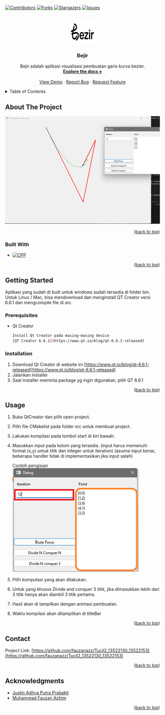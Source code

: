 <a name="readme-top"></a>




[![Contributors][contributors-shield]][contributors-url]
[![Forks][forks-shield]][forks-url]
[![Stargazers][stars-shield]][stars-url]
[![Issues][issues-shield]][issues-url]



<!-- PROJECT LOGO -->
<br />
<div align="center">
  <a href="https://github.com/fauzanazz/Tucil2_13522130_13522153">
    <img src="img/Bezir logo.png" alt="Logo" width="80" height="80">
  </a>

<h3 align="center">Bejir</h3>

  <p align="center">
    Bejir adalah aplikasi visualisasi pembuatan garis kurva bezier.
    <br />
    <a href="https://github.com/fauzanazz/Tucil2_13522130_13522153"><strong>Explore the docs »</strong></a>
    <br />
    <br />
    <a href="https://github.com/fauzanazz/Tucil2_13522130_13522153">View Demo</a>
    ·
    <a href="https://github.com/fauzanazz/Tucil2_13522130_13522153/issues">Report Bug</a>
    ·
    <a href="https://github.com/fauzanazz/Tucil2_13522130_13522153/issues">Request Feature</a>
  </p>
</div>



<!-- TABLE OF CONTENTS -->
<details>
  <summary>Table of Contents</summary>
  <ol>
    <li>
      <a href="#about-the-project">About The Project</a>
      <ul>
        <li><a href="#built-with">Built With</a></li>
      </ul>
    </li>
    <li>
      <a href="#getting-started">Getting Started</a>
      <ul>
        <li><a href="#prerequisites">Prerequisites</a></li>
        <li><a href="#installation">Installation</a></li>
      </ul>
    </li>
    <li><a href="#usage">Usage</a></li>
    <li><a href="#roadmap">Roadmap</a></li>
    <li><a href="#contributing">Contributing</a></li>
    <li><a href="#license">License</a></li>
    <li><a href="#contact">Contact</a></li>
    <li><a href="#acknowledgments">Acknowledgments</a></li>
  </ol>
</details>



<!-- ABOUT THE PROJECT -->
## About The Project

[![Product Name Screen Shot][product-screenshot]](https://example.com)


<p align="right">(<a href="#readme-top">back to top</a>)</p>



### Built With

* [![CPP][CPP]](https://cplusplus.com/)

<p align="right">(<a href="#readme-top">back to top</a>)</p>



<!-- GETTING STARTED -->
## Getting Started

Aplikasi yang sudah di built untuk windows sudah tersedia di folder bin. Untuk Linux / Mac, bisa mendownload dan menginstall QT Creator versi 6.6.1 dan mengcompile file di src.

### Prerequisites

* Qt Creator
  ```sh
  Install Qt Creator pada masing-masing device
  [QT Creator 6.6.1](https://www.qt.io/blog/qt-6.6.1-released)
  ```

### Installation

1. Download Qt Creator di website ini [https://www.qt.io/blog/qt-6.6.1-released](https://www.qt.io/blog/qt-6.6.1-released)
2. Jalankan installer
3. Saat installer meminta package yg ingin digunakan, pilih QT 6.6.1

<p align="right">(<a href="#readme-top">back to top</a>)</p>



<!-- USAGE EXAMPLES -->
## Usage

1. Buka QtCreator dan pilih open project.
2. Pilih file CMakelist pada folder src untuk membuat project.
3. Lakukan kompilasi pada tombol start di kiri bawah.
4. Masukkan input pada kolom yang tersedia.
   (input harus memenuhi format (x,y) untuk titik dan integer untuk iteration)
   (asumsi input benar, beberapa handler tidak di implementasikan jika input salah)

   Contoh pengisian
   <img src="img/Titik Pengisian.png" alt="contoh">
5. Pilih komputasi yang akan dilakukan.
6. Untuk yang khusus Divide and conquer 3 titik, jika dimasukkan lebih dari 3 titik hanya akan diambil 3 titik pertama.
7. Hasil akan di tampilkan dengan animasi pembuatan.
8. Waktu kompilasi akan ditampilkan di titleBar

<p align="right">(<a href="#readme-top">back to top</a>)</p>



<!-- CONTACT -->
## Contact
Project Link: [https://github.com/fauzanazz/Tucil2_13522130_13522153](https://github.com/fauzanazz/Tucil2_13522130_13522153)

<p align="right">(<a href="#readme-top">back to top</a>)</p>



<!-- ACKNOWLEDGMENTS -->
## Acknowledgments

* [Justin Aditya Putra Prabakti](https://github.com/BiZaRrE96)
* [Muhammad Fauzan Azhim](https://github.com/fauzanazz)

<p align="right">(<a href="#readme-top">back to top</a>)</p>



<!-- MARKDOWN LINKS & IMAGES -->
<!-- https://www.markdownguide.org/basic-syntax/#reference-style-links -->
[contributors-shield]: https://img.shields.io/github/contributors/fauzanazz/Tucil2_13522130_13522153.svg?style=for-the-badge
[contributors-url]: https://github.com/fauzanazz/Tucil2_13522130_13522153/graphs/contributors
[forks-shield]: https://img.shields.io/github/forks/fauzanazz/Tucil2_13522130_13522153.svg?style=for-the-badge
[forks-url]: https://github.com/fauzanazz/Tucil2_13522130_13522153/network/members
[stars-shield]: https://img.shields.io/github/stars/fauzanazz/Tucil2_13522130_13522153.svg?style=for-the-badge
[stars-url]: https://github.com/fauzanazz/Tucil2_13522130_13522153/stargazers
[issues-shield]: https://img.shields.io/github/issues/fauzanazz/Tucil2_13522130_13522153.svg?style=for-the-badge
[issues-url]: https://github.com/fauzanazz/Tucil2_13522130_13522153/issues
[license-shield]: https://img.shields.io/github/license/fauzanazz/Tucil2_13522130_13522153.svg?style=for-the-badge
[license-url]: https://github.com/fauzanazz/Tucil2_13522130_13522153/blob/master/LICENSE.txt
[linkedin-shield]: https://img.shields.io/badge/-LinkedIn-black.svg?style=for-the-badge&logo=linkedin&colorB=555
[linkedin-url]: https://linkedin.com/in/linkedin_username
[product-screenshot]: img/Gambar%20Aplikasi.png
[CPP]: https://img.shields.io/badge/-C++-blue?logo=cplusplus